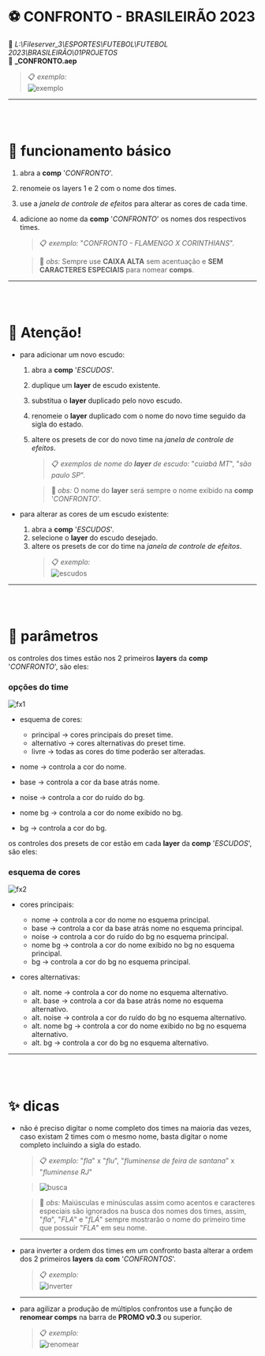 # ⚽ CONFRONTO - BRASILEIRÃO 2023

📂 _L:\Fileserver_3\ESPORTES\FUTEBOL\FUTEBOL 2023\BRASILEIRÃO\01PROJETOS_\
📑 **\_CONFRONTO.aep**

> 📋 _exemplo:_\
> ![exemplo](templateBrasileirao2023/exemplo.gif)

---

<br><br>

# 📌 funcionamento básico

1. abra a **comp** '_CONFRONTO_'.
2. renomeie os layers 1 e 2 com o nome dos times.
3. use a _janela de controle de efeitos_ para alterar as cores de cada time.
4. adicione ao nome da **comp** '_CONFRONTO_' os nomes dos respectivos times.
   > 📋 _exemplo:_ "_CONFRONTO - FLAMENGO X CORINTHIANS_".

   > 🚩 _obs:_ Sempre use **CAIXA ALTA** sem acentuação e **SEM CARACTERES ESPECIAIS** para nomear **comps**.

---

<br><br>

# 🚨 Atenção!

- para adicionar um novo escudo:

  1. abra a **comp** '_ESCUDOS_'.
  2. duplique um **layer** de escudo existente.
  3. substitua o **layer** duplicado pelo novo escudo.
  4. renomeie o **layer** duplicado com o nome do novo time seguido da sigla do estado.
  5. altere os presets de cor do novo time na _janela de controle de efeitos_.
     > 📋 _exemplos de nome do **layer** de escudo:_ "_cuiabá MT_", "_são paulo SP_".

     > 🚩 _obs:_ O nome do **layer** será sempre o nome exibido na **comp** '_CONFRONTO_'.

- para alterar as cores de um escudo existente:
  1. abra a **comp** '_ESCUDOS_'.
  2. selecione o **layer** do escudo desejado.
  3. altere os presets de cor do time na _janela de controle de efeitos_.
     > 📋 _exemplo:_\
     > ![escudos](templateBrasileirao2023/04-alterar-ou-adicionar-escudos.gif)

---

<br><br>

# 📣 parâmetros

os controles dos times estão nos 2 primeiros **layers** da **comp** '_CONFRONTO_', são eles:

### opções do time

![fx1](<templateBrasileirao2023/ocoes do time.png>)

- esquema de cores:

  - principal → cores principais do preset time.
  - alternativo → cores alternativas do preset time.
  - livre → todas as cores do time poderão ser alteradas.

- nome → controla a cor do nome.
- base → controla a cor da base atrás nome.
- noise → controla a cor do ruído do bg.
- nome bg → controla a cor do nome exibido no bg.
- bg → controla a cor do bg.

os controles dos presets de cor estão em cada **layer** da **comp** '_ESCUDOS_', são eles:

### esquema de cores

![fx2](<templateBrasileirao2023/esquema de cores.png>)

- cores principais:

  - nome → controla a cor do nome no esquema principal.
  - base → controla a cor da base atrás nome no esquema principal.
  - noise → controla a cor do ruído do bg no esquema principal.
  - nome bg → controla a cor do nome exibido no bg no esquema principal.
  - bg → controla a cor do bg no esquema principal.

- cores alternativas:
  - alt. nome → controla a cor do nome no esquema alternativo.
  - alt. base → controla a cor da base atrás nome no esquema alternativo.
  - alt. noise → controla a cor do ruído do bg no esquema alternativo.
  - alt. nome bg → controla a cor do nome exibido no bg no esquema alternativo.
  - alt. bg → controla a cor do bg no esquema alternativo.

---

<br><br>

# ✨ dicas

- não é preciso digitar o nome completo dos times na maioria das vezes, caso existam 2 times com o mesmo nome, basta digitar o nome completo incluindo a sigla do estado.

  > 📋 _exemplo:_ "_fla_" x "_flu_", "_fluminense de feira de santana_" x "_fluminense RJ_"

  > ![busca](<templateBrasileirao2023/01-renomear times.gif>)

  > 🚩 _obs:_ Maiúsculas e minúsculas assim como acentos e caracteres especiais são ignorados na busca dos nomes dos times, assim, "_fla_", "_FLA_" e "_fLÁ_" sempre mostrarão o nome do primeiro time que possuir "_FLA_" em seu nome.

  ---

- para inverter a ordem dos times em um confronto basta alterar a ordem dos 2 primeiros **layers** da **com** '_CONFRONTOS_'.

  > 📋 _exemplo:_\
  > ![inverter](templateBrasileirao2023/03-inverter.gif)

  ---

- para agilizar a produção de múltiplos confrontos use a função de **renomear comps** na barra de **PROMO v0.3** ou superior.
  > 📋 _exemplo:_\
  > ![renomear](templateBrasileirao2023/05-renomear-confronto.gif)
